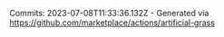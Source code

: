 Commits: 2023-07-08T11:33:36.132Z - Generated via https://github.com/marketplace/actions/artificial-grass
<br>
